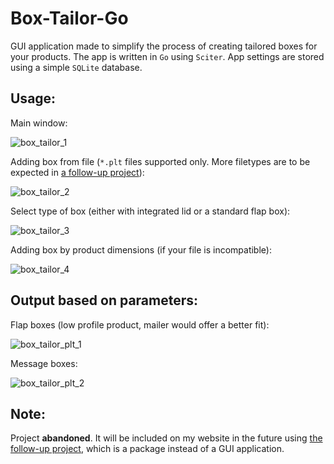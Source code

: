 # Box-Tailor-Go

GUI application made to simplify the process of creating tailored boxes for your products.
The app is written in `Go` using `Sciter`. 
App settings are stored using a simple `SQLite` database.

## Usage:

Main window:

![box_tailor_1](https://user-images.githubusercontent.com/73070465/115378495-e60fd980-a1d0-11eb-9b01-8eb9143fa68d.png)

Adding box from file (`*.plt` files supported only. More filetypes are to be expected in [a follow-up project](https://github.com/happyRip/Box-Tailor)):

![box_tailor_2](https://user-images.githubusercontent.com/73070465/115378850-49017080-a1d1-11eb-8b23-35ee4fb833e3.png)

Select type of box (either with integrated lid or a standard flap box):

![box_tailor_3](https://user-images.githubusercontent.com/73070465/115378891-528ad880-a1d1-11eb-8935-947ebebc7337.png)

Adding box by product dimensions (if your file is incompatible):

![box_tailor_4](https://user-images.githubusercontent.com/73070465/115379195-97167400-a1d1-11eb-9e3f-9d156f4040a1.png)

## Output based on parameters:

Flap boxes (low profile product, mailer would offer a better fit):

![box_tailor_plt_1](https://user-images.githubusercontent.com/73070465/115379216-9d0c5500-a1d1-11eb-805b-7c170034af36.png)

Message boxes:

![box_tailor_plt_2](https://user-images.githubusercontent.com/73070465/115379219-9d0c5500-a1d1-11eb-8f38-12a11c653c34.png)

## Note: 

Project **abandoned**. It will be included on my website in the future using [the follow-up project](https://github.com/happyRip/Box-Tailor), which is a package instead of a GUI application.


